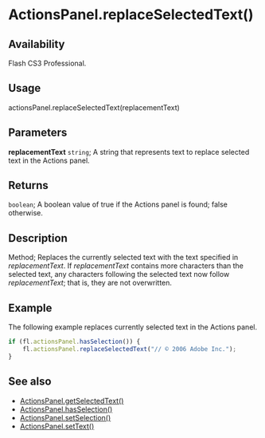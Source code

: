 # ActionsPanel.replaceSelectedText()

## Availability

Flash CS3 Professional.

## Usage

actionsPanel.replaceSelectedText(replacementText)

## Parameters

**replacementText** `string`; A string that represents text to replace selected text in the Actions panel.

## Returns

`boolean`; A boolean value of true if the Actions panel is found; false otherwise.

## Description

Method; Replaces the currently selected text with the text specified in *replacementText*. If *replacementText* contains more characters than the selected text, any characters following the selected text now follow *replacementText*; that is, they are not overwritten.

## Example

The following example replaces currently selected text in the Actions panel.

```javascript
if (fl.actionsPanel.hasSelection()) {
    fl.actionsPanel.replaceSelectedText("// © 2006 Adobe Inc.");
}
```

## See also

- [ActionsPanel.getSelectedText()](../ActionsPanel_object/ActionsPanel2.md)
- [ActionsPanel.hasSelection()](../ActionsPanel_object/ActionsPanel4.md)
- [ActionsPanel.setSelection()](../ActionsPanel_object/ActionsPanel7.md)
- [ActionsPanel.setText()](../ActionsPanel_object/ActionsPanel8.md)
